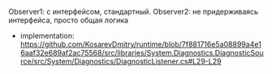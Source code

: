 Observer1: c интерфейсом, стандартный.
Observer2:  не придерживаясь интерфейса, просто общая логика
- implementation:
<https://github.com/KosarevDmitry/runtime/blob/7f881716e5a08899a4e16aaf32e689af2ac75568/src/libraries/System.Diagnostics.DiagnosticSource/src/System/Diagnostics/DiagnosticListener.cs#L29-L29> 


